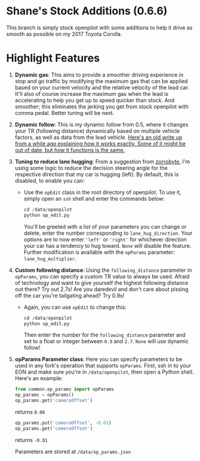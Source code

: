 Shane's Stock Additions (0.6.6)
=====

This branch is simply stock openpilot with some additions to help it drive as smooth as possible on my 2017 Toyota Corolla.


Highlight Features
====

1. **Dynamic gas**: This aims to provide a smoother driving experience in stop and go traffic by modifying the maximum gas that can be applied based on your current velocity and the relative velocity of the lead car. It'll also of course increase the maximum gas when the lead is accelerating to help you get up to speed quicker than stock. And smoother; this eliminates the jerking you get from stock openpilot with comma pedal. Better tuning will be next.
2. **Dynamic follow**: This is my dynamic follow from 0.5, where it changes your TR (following distance) dynamically based on multiple vehicle factors, as well as data from the lead vehicle. [Here's an old write up from a while ago explaining how it works exactly. Some of it might be out of date, but how it functions is the same.](https://github.com/ShaneSmiskol/openpilot/blob/dynamic-follow/README.md)
3. **Tuning to reduce lane hugging**: From a suggestion from [zorrobyte](https://github.com/zorrobyte), I'm using some logic to reduce the decision steering angle for the respective direction that my car is hugging (left). By default, this is disabled, to enable you can:
    - Use the `opEdit` class in the root directory of openpilot. To use it, simply open an `ssh` shell and enter the commands below:
        ```python
        cd /data/openpilot
        python op_edit.py
        ```
        You'll be greeted with a list of your parameters you can change or delete, enter the number corresponding to `lane_hug_direction`. Your options are to now enter `'left'` or `'right'` for whichever direction your car has a tendency to hug toward. `None` will disable the feature.
        Further modification is available with the `opParams` parameter: `lane_hug_multiplier`.
4. **Custom following distance**: Using the `following_distance` parameter in `opParams`, you can specify a custom TR value to always be used. Afraid of technology and want to give yourself the highest following distance out there? Try out 2.7s! Are you daredevil and don't care about pissing off the car you're tailgating ahead? Try 0.9s!
    - Again, you can use `opEdit` to change this:
        ```python
        cd /data/openpilot
        python op_edit.py
        ```
        Then enter the number for the `following_distance` parameter and set to a float or integer between `0.9` and `2.7`. `None` will use dynamic follow!
5. **opParams Parameter class**: Here you can specify parameters to be used in any fork's operation that supports `opParams`. First, ssh in to your EON and make sure you're in `/data/openpilot`, then open a Python shell. Here's an example:
    ```python
    from common.op_params import opParams
    op_params = opParams()
    op_params.get('cameraOffset')
    ```
    returns `0.06`

    ```python
    op_params.put('cameraOffset', -0.01)
    op_params.get('cameraOffset')
    ```
    returns `-0.01`

    Parameters are stored at `/data/op_params.json`
